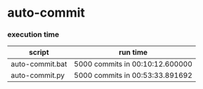 # auto-commit

### execution time 

| script | run time |
| ------ | -------- |
| auto-commit.bat | 5000 commits in 00:10:12.600000  |
| auto-commit.py | 5000 commits in 00:53:33.891692 |
